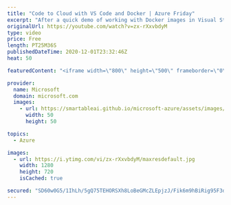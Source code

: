 ```yaml
---
title: "Code to Cloud with VS Code and Docker | Azure Friday"
excerpt: "After a quick demo of working with Docker images in Visual Studio, Paul Yuknewicz shows Scott Hanselman how the Docker for Visual Studio Code extension makes it easy for you to build, debug, and diagnose containerized apps. Paul will also show how the extension helps you deploy a container to Azure Container"
originalUrl: https://youtube.com/watch?v=zx-rXxvbdyM
type: video
price: Free
length: PT25M36S
publishedDateTime: 2020-12-01T23:32:46Z
heat: 50

featuredContent: "<iframe width=\"800\" height=\"500\" frameborder=\"0\" src=\"https://www.youtube.com/embed/zx-rXxvbdyM\" allow=\"accelerometer; autoplay; encrypted-media; gyroscope; picture-in-picture\" allowfullscreen></iframe>"

provider:
  name: Microsoft
  domain: microsoft.com
  images:
    - url: https://smartableai.github.io/microsoft-azure/assets/images/organizations/microsoft.com-50x50.jpg
      width: 50
      height: 50

topics:
  - Azure

images:
  - url: https://i.ytimg.com/vi/zx-rXxvbdyM/maxresdefault.jpg
    width: 1280
    height: 720
    isCached: true

secured: "SD60w0G5/1IhLh/5gQ75TEHORSXh8LoBeGMcZLEpjzJ/Fik6m9hBiRig95F3dbtjyKXYgckqa5kc7UUj1UZXcYyKDpf/VEdCaSAR+dl2mIQlhNky4O9Q4+pvJm3+SI1/jpDvWz81woGvGm9qN/6YNkr6Mk2hWwSUxvfNCJc/wrK3IsYPPnqODL+SinKC45UGFMPNprmE6r0ajl+HgKfrG3e5DmrvE2FHAL94ZwOpM9DVL2BjGqQfv/EdpaK0FBozjPVZbToB4suTyZM+gSHu81srZeAt0zu75lWM8MhokNvQb8nIh6K5jKb5SGfCSm3AgmILy+T4Vp/2yLBOmyPoAiYCtHvNXYarYsKY8rQ2iqOjJx1y6JH6ucZEKWoxB0ho12LJUZzRUZFapA0oNXzycuqWqg2EcSbByjB8sKDXLyY=;6Kkl5PBuMX+8oWKqesJ6Yw=="
---
```


